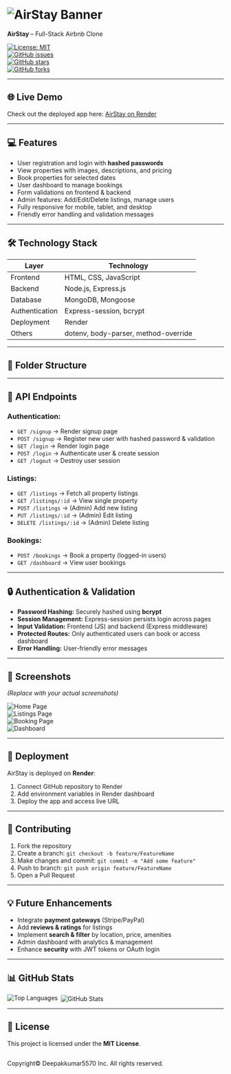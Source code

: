# ![AirStay Banner](https://via.placeholder.com/800x200.png?text=AirStay+🏡)  
**AirStay** – Full-Stack Airbnb Clone  

[![License: MIT](https://img.shields.io/badge/License-MIT-yellow.svg)](https://opensource.org/licenses/MIT)  
[![GitHub issues](https://img.shields.io/github/issues/Deepakkumar5570/AirStay)](https://github.com/Deepakkumar5570/AirStay/issues)  
[![GitHub stars](https://img.shields.io/github/stars/Deepakkumar5570/AirStay?style=social)](https://github.com/Deepakkumar5570/AirStay/stargazers)  
[![GitHub forks](https://img.shields.io/github/forks/Deepakkumar5570/AirStay?style=social)](https://github.com/Deepakkumar5570/AirStay/network)  

---

## 🌐 Live Demo

Check out the deployed app here: [AirStay on Render](https://airstay-web.onrender.com/)

---

## 💻 Features

- User registration and login with **hashed passwords**
- View properties with images, descriptions, and pricing
- Book properties for selected dates
- User dashboard to manage bookings
- Form validations on frontend & backend
- Admin features: Add/Edit/Delete listings, manage users
- Fully responsive for mobile, tablet, and desktop
- Friendly error handling and validation messages

---

## 🛠️ Technology Stack

| Layer       | Technology                       |
|------------|----------------------------------|
| Frontend   | HTML, CSS, JavaScript             |
| Backend    | Node.js, Express.js               |
| Database   | MongoDB, Mongoose                 |
| Authentication | Express-session, bcrypt        |
| Deployment | Render                            |
| Others     | dotenv, body-parser, method-override |

---

## 📁 Folder Structure


---

## 🔗 API Endpoints

### Authentication:
- `GET /signup` → Render signup page
- `POST /signup` → Register new user with hashed password & validation
- `GET /login` → Render login page
- `POST /login` → Authenticate user & create session
- `GET /logout` → Destroy user session

### Listings:
- `GET /listings` → Fetch all property listings
- `GET /listings/:id` → View single property
- `POST /listings` → (Admin) Add new listing
- `PUT /listings/:id` → (Admin) Edit listing
- `DELETE /listings/:id` → (Admin) Delete listing

### Bookings:
- `POST /bookings` → Book a property (logged-in users)
- `GET /dashboard` → View user bookings

---

## 🔒 Authentication & Validation

- **Password Hashing:** Securely hashed using **bcrypt**
- **Session Management:** Express-session persists login across pages
- **Input Validation:** Frontend (JS) and backend (Express middleware)
- **Protected Routes:** Only authenticated users can book or access dashboard
- **Error Handling:** User-friendly error messages

---

## 📌 Screenshots

*(Replace with your actual screenshots)*  

![Home Page](path_to_screenshot)  
![Listings Page](path_to_screenshot)  
![Booking Page](path_to_screenshot)  
![Dashboard](path_to_screenshot)  

---

## 🚀 Deployment

AirStay is deployed on **Render**:  
1. Connect GitHub repository to Render  
2. Add environment variables in Render dashboard  
3. Deploy the app and access live URL  

---

## 🤝 Contributing

1. Fork the repository  
2. Create a branch: `git checkout -b feature/FeatureName`  
3. Make changes and commit: `git commit -m "Add some feature"`  
4. Push to branch: `git push origin feature/FeatureName`  
5. Open a Pull Request  

---

## 💡 Future Enhancements

- Integrate **payment gateways** (Stripe/PayPal)  
- Add **reviews & ratings** for listings  
- Implement **search & filter** by location, price, amenities  
- Admin dashboard with analytics & management  
- Enhance **security** with JWT tokens or OAuth login  

---

## 📊 GitHub Stats

<p><img align="left" src="https://github-readme-stats.vercel.app/api/top-langs?username=deepakkumar5570&show_icons=true&locale=en&layout=compact" alt="Top Languages" /></p>
<p>&nbsp;<img align="center" src="https://github-readme-stats.vercel.app/api?username=deepakkumar5570&show_icons=true&locale=en" alt="GitHub Stats" /></p>





---

## 📄 License

This project is licensed under the **MIT License**.
##
Copyright©️ Deepakkumar5570 Inc. All rights reserved.

